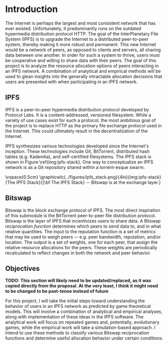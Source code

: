 Introduction
============

The Internet is perhaps the largest and most consistent network that has ever
existed. Unfortunately, it predominantly runs on the outdated hypermedia
distribution protocol HTTP. The goal of the InterPlanetary File System (IPFS) is
to upgrade the Internet to a distributed peer-to-peer system, thereby making it
more robust and permanent. This new Internet would be a network of peers, as
opposed to clients and servers, all sharing data between one another. In order
for such a system to thrive, users must be cooperative and willing to share data
with their peers. The goal of this project is to analyze the resource allocation
options of peers interacting in an IPFS network. A combination of analytical and
empirical methods will be used to glean insights into the generally intractable
allocation decisions that users are presented with when participating in an IPFS
network.

IPFS
----

IPFS is a peer-to-peer hypermedia distribution protocol developed by Protocol
Labs. It is a content-addressed, versioned filesystem. While a variety of use
cases exist for such a protocol, the most ambitious goal of the project is to
replace HTTP as the primary file exchange protocol used in the Internet. This
could ultimately result in the decentralization of the Internet.

IPFS synthesizes various technologies developed since the Internet's inception.
These technologies include Git, BitTorrent, distributed hash tables
(e.g. Kademlia), and self-certified filesystems. The IPFS stack is shown in
Figure \ref{img:ipfs-stack}. One way to conceptualize an IPFS network is as a
Git repository shared within a torrent-esque swarm.

\vspace{0.5cm}
\graphicwlc{../figures/ipfs_stack.png}{4in}{img:ipfs-stack}{The IPFS Stack}{{\bf The IPFS Stack}
-- Bitswap is at the exchange layer.}

Bitswap
-------

Bitswap is the block exchange protocol of IPFS. The most direct inspiration of
this submodule is the BitTorrent peer-to-peer file distribution protocol.
Bitswap is the layer of IPFS that incentivizes users to share data. A Bitswap
*reciprocation function* determines which peers to send data to, and in what
relative quantities. The input to the reputation function is a set of metrics
that may be used to weigh peers -- e.g. peer bandwidth, reputation, and/or
location. The output is a set of weights, one for each peer, that assign the
relative resource allocations for the peers. These weights are periodically
recalculated to reflect changes in both the network and peer behavior.

Objectives
----------

**TODO: This section will likely need to be updated/replaced, as it was copied
directly from the proposal. At the very least, I think it might need to be
changed to be past-tense instead of future**

For this project, I will take the initial steps toward understanding the
behavior of users in an IPFS network as predicted by game theoretical models.
This will involve a combination of analytical and empirical analyses, along with
implementation of these ideas in the IPFS software. The analytical work will
focus on repeated games and, potentially, evolutionary games, while the
empirical work will take a simulation-based approach. I intend to use these
methods to classify various Bitswap reciprocation functions and determine useful
allocation behavior under certain conditions.
